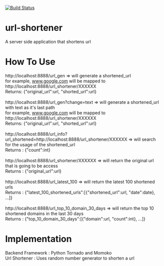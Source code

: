 [![Build Status](https://travis-ci.org/mxlei01/Url-Shortener.svg)](https://travis-ci.org/mxlei01/Url-Shortener)

# url-shortener
A server side application that shortens url

# How To Use
http://localhost:8888/url_gen => will generate a shortened_url
<br>
for example, www.google.com will be mapped to http://localhost:8888/url_shortener/XXXXXX
<br>
Returns: {"original_url":url, "shorted_url":url}
<br><br>
http://localhost:8888/url_gen?change=text => will generate a shortened_url with text as it's last path
<br>
for example, www.google.com will be mapped to http://localhost:8888/url_shortener/XXXXXX
<br>
Returns: {"original_url":url, "shorted_url":url}
<br><br>
http://localhost:8888/url_info?url_shortened=http://localhost:8888/url_shortener/XXXXXX => will search for the usage of the shortened_url
<br>
Returns : {"count":int}
<br><br>
http://localhost:8888/url_shortener/XXXXXX => will return the original url that is going to be access
<br>
Returns : {"original_url":url}
<br><br>
http://localhost:8888/url_latest_100 => will return the latest 100 shortened urls
<br>
Returns : {"latest_100_shortened_urls":[{"shortened_url":url, "date":date}, ...]}
<br><br>
http://localhost:8888/url_top_10_domain_30_days => will return the top 10 shortened domains in the last 30 days
<br>
Returns : {"top_10_domain_30_days":[{"domain":url, "count":int}, ...]}


# Implementation
Backend Framework : Python Tornado and Momoko
<br>
Url Shortener : Uses random number generator to shorten a url
